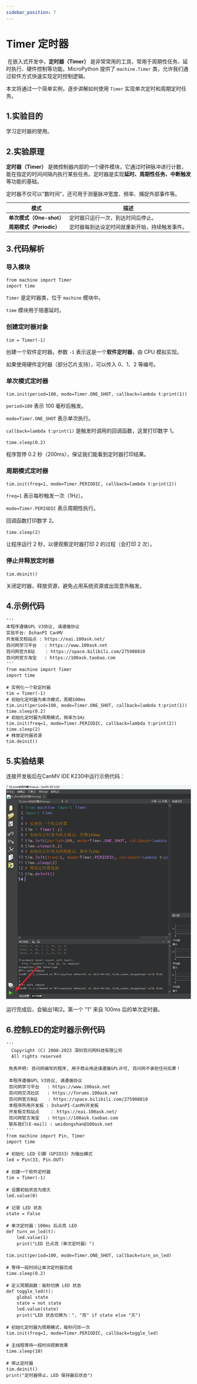 ```yaml
---
sidebar_position: 7
---
```

# Timer 定时器

​	在嵌入式开发中，**定时器（Timer）** 是非常常用的工具，常用于周期性任务、延时执行、硬件控制等功能。MicroPython 提供了 `machine.Timer` 类，允许我们通过软件方式快速实现定时控制逻辑。

本文将通过一个简单实例，逐步讲解如何使用 `Timer` 实现单次定时和周期定时任务。

## 1.实验目的

学习定时器的使用。

## 2.实验原理

**定时器（Timer）** 是微控制器内部的一个硬件模块，它通过时钟脉冲进行计数，能在指定的时间间隔内执行某些任务。定时器是实现**延时、周期性任务、中断触发**等功能的基础。

定时器不仅可以“数时间”，还可用于测量脉冲宽度、频率、捕捉外部事件等。

| 模式                     | 描述                                           |
| ------------------------ | ---------------------------------------------- |
| **单次模式（One-shot）** | 定时器只运行一次，到达时间后停止。             |
| **周期模式（Periodic）** | 定时器每到达设定时间就重新开始，持续触发事件。 |



## 3.代码解析

###  导入模块

```
from machine import Timer
import time
```

`Timer` 是定时器类，位于 `machine` 模块中。

`time` 模块用于阻塞延时。

### 创建定时器对象

```
tim = Timer(-1)
```

创建一个软件定时器。参数 `-1` 表示这是一个**软件定时器**，由 CPU 模拟实现。

如果使用硬件定时器（部分芯片支持），可以传入 0、1、2 等编号。

### 单次模式定时器

```
tim.init(period=100, mode=Timer.ONE_SHOT, callback=lambda t:print(1))
```

`period=100` 表示 100 毫秒后触发。

`mode=Timer.ONE_SHOT` 表示单次执行。

`callback=lambda t:print(1)` 是触发时调用的回调函数，这里打印数字 1。

```
time.sleep(0.2)
```

程序暂停 0.2 秒（200ms），保证我们能看到定时器打印结果。

### 周期模式定时器

```
tim.init(freq=1, mode=Timer.PERIODIC, callback=lambda t:print(2))
```

`freq=1` 表示每秒触发一次（1Hz）。

`mode=Timer.PERIODIC` 表示周期性执行。

回调函数打印数字 2。

```
time.sleep(2)
```

让程序运行 2 秒，以便观察定时器打印 2 的过程（会打印 2 次）。

### 停止并释放定时器

```
tim.deinit()
```

关闭定时器，释放资源，避免占用系统资源或出现意外触发。

## 4.示例代码

```
'''
本程序遵循GPL V3协议, 请遵循协议
实验平台: DshanPI CanMV
开发板文档站点	: https://eai.100ask.net/
百问网学习平台   : https://www.100ask.net
百问网官方B站    : https://space.bilibili.com/275908810
百问网官方淘宝   : https://100ask.taobao.com
'''
from machine import Timer
import time

# 实例化一个软定时器
tim = Timer(-1)
# 初始化定时器为单次模式，周期100ms
tim.init(period=100, mode=Timer.ONE_SHOT, callback=lambda t:print(1))
time.sleep(0.2)
# 初始化定时器为周期模式，频率为1Hz
tim.init(freq=1, mode=Timer.PERIODIC, callback=lambda t:print(2))
time.sleep(2)
# 释放定时器资源
tim.deinit()
```



## 5.实验结果

连接开发板后在CanMV IDE K230中运行示例代码：

![image-20250421174050064](${images}/image-20250421174050064.png)

运行完成后，会输出1和2。第一个 "1" 来自 100ms 后的单次定时器。



## 6.控制LED的定时器示例代码

```
'''
  Copyright (C) 2008-2023 深圳百问网科技有限公司
  All rights reserved

 免责声明: 百问网编写的程序, 用于商业用途请遵循GPL许可, 百问网不承担任何后果！
 
 本程序遵循GPL V3协议, 请遵循协议
 百问网学习平台   : https://www.100ask.net
 百问网交流社区   : https://forums.100ask.net
 百问网官方B站    : https://space.bilibili.com/275908810
 本程序所用开发板 : DshanPI-CanMV开发板
 开发板文档站点	： https://eai.100ask.net/
 百问网官方淘宝   : https://100ask.taobao.com
 联系我们(E-mail) : weidongshan@100ask.net
'''
from machine import Pin, Timer
import time

# 初始化 LED 引脚（GPIO33）为输出模式
led = Pin(33, Pin.OUT)

# 创建一个软件定时器
tim = Timer(-1)

# 设置初始状态为熄灭
led.value(0)

# 记录 LED 状态
state = False

# 单次定时器：100ms 后点亮 LED
def turn_on_led(t):
    led.value(1)
    print("LED 已点亮（单次定时器）")

tim.init(period=100, mode=Timer.ONE_SHOT, callback=turn_on_led)

# 等待一段时间让单次定时器完成
time.sleep(0.2)

# 定义周期函数：每秒切换 LED 状态
def toggle_led(t):
    global state
    state = not state
    led.value(state)
    print("LED 状态切换为：", "亮" if state else "灭")

# 初始化定时器为周期模式，每秒闪烁一次
tim.init(freq=1, mode=Timer.PERIODIC, callback=toggle_led)

# 主线程等待一段时间观察效果
time.sleep(10)

# 停止定时器
tim.deinit()
print("定时器停止，LED 保持最后状态")
```

